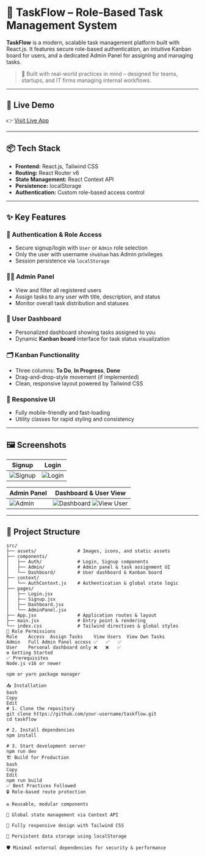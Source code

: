 # 🎯 TaskFlow – Role-Based Task Management System

**TaskFlow** is a modern, scalable task management platform built with React.js. It features secure role-based authentication, an intuitive Kanban board for users, and a dedicated Admin Panel for assigning and managing tasks.

> 🚀 Built with real-world practices in mind – designed for teams, startups, and IT firms managing internal workflows.

---

## 🔗 Live Demo

👉 [Visit Live App](https://taskmanagementsystemt.netlify.app/signup)

---

## 📦 Tech Stack

- **Frontend:** React.js, Tailwind CSS  
- **Routing:** React Router v6  
- **State Management:** React Context API  
- **Persistence:** localStorage  
- **Authentication:** Custom role-based access control  

---

## ✨ Key Features

### 🔐 Authentication & Role Access
- Secure signup/login with `User` or `Admin` role selection  
- Only the user with username `shubham` has Admin privileges  
- Session persistence via `localStorage`  

### 🧑‍💼 Admin Panel
- View and filter all registered users  
- Assign tasks to any user with title, description, and status  
- Monitor overall task distribution and statuses  

### 🧾 User Dashboard
- Personalized dashboard showing tasks assigned to you  
- Dynamic **Kanban board** interface for task status visualization  

### 🗂️ Kanban Functionality
- Three columns: **To Do**, **In Progress**, **Done**  
- Drag-and-drop-style movement (if implemented)  
- Clean, responsive layout powered by Tailwind CSS  

### 📱 Responsive UI
- Fully mobile-friendly and fast-loading  
- Utility classes for rapid styling and consistency  

---

## 🖼️ Screenshots


| Signup                                           | Login                                            |
|--------------------------------------------------|--------------------------------------------------|
| ![Signup](https://github.com/user-attachments/assets/6c913ae2-3b5e-4232-8a73-4c986f00f43e) | ![Login](https://github.com/user-attachments/assets/2b7d4e38-e4bf-4130-9336-9ee2b1c0d8f6) |

| Admin Panel                                      | Dashboard & User View                            |
|--------------------------------------------------|--------------------------------------------------|
| ![Admin](https://github.com/user-attachments/assets/70c2105e-edb7-420a-8c4a-491635eb5655) | ![Dashboard](https://github.com/user-attachments/assets/8dd6784a-3eab-4823-91c6-fe40fbba3da9)  ![View User](https://github.com/user-attachments/assets/884a4e51-dde9-4b59-8735-0fc2fd805598) |

---

## 📁 Project Structure

```text
src/
├── assets/               # Images, icons, and static assets
├── components/
│   ├── Auth/             # Login, Signup components
│   ├── Admin/            # Admin panel & task assignment UI
│   └── Dashboard/        # User dashboard & Kanban board
├── context/
│   └── AuthContext.js    # Authentication & global state logic
├── pages/
│   ├── Login.jsx
│   ├── Signup.jsx
│   ├── Dashboard.jsx
│   └── AdminPanel.jsx
├── App.jsx               # Application routes & layout
├── main.jsx              # Entry point & rendering
└── index.css             # Tailwind directives & global styles
👥 Role Permissions
Role	Access	Assign Tasks	View Users	View Own Tasks
Admin	Full Admin Panel access	✅	✅	✅
User	Personal dashboard only	❌	❌	✅
⚙️ Getting Started
✅ Prerequisites
Node.js v16 or newer

npm or yarn package manager

📥 Installation
bash
Copy
Edit
# 1. Clone the repository
git clone https://github.com/your-username/taskflow.git
cd taskflow

# 2. Install dependencies
npm install

# 3. Start development server
npm run dev
🏗️ Build for Production
bash
Copy
Edit
npm run build
✅ Best Practices Followed
🔒 Role-based route protection

♻️ Reusable, modular components

🧠 Global state management via Context API

📱 Fully responsive design with Tailwind CSS

💾 Persistent data storage using localStorage

🛡️ Minimal external dependencies for security & performance


